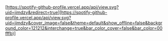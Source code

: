 [https://spotify-github-profile.vercel.app/api/view.svg?uid=jimdzy&redirect=true][https://spotify-github-profile.vercel.app/api/view.svg?uid=jimdzy&cover_image=false&theme=default&show_offline=false&background_color=121212&interchange=true&bar_color_cover=false&bar_color=00fffb)]
